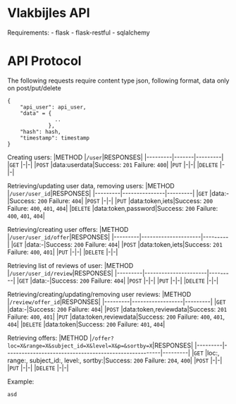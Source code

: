Vlakbijles API
===================

Requirements:
    - flask
    - flask-restful
    - sqlalchemy

# API Protocol

The following requests require content type json, following format, data only on post/put/delete

```
{
    "api_user": api_user,
    "data" = {
               ..
             },
    "hash": hash,
    "timestamp": timestamp
}
```

Creating users:
|METHOD   |`/user`|RESPONSES|
|---------|-------|---------|
|`GET`    |-|-|
|`POST`   |data:userdata|Success: `201` Failure: `400`|
|`PUT`    |-|-|
|`DELETE` |-|-|

Retrieving/updating user data, removing users:
|METHOD   |`/user/user_id`|RESPONSES|
|---------|---------------|---------|
|`GET`    |data:-|Success: `200` Failure: `404`|
|`POST`   |-|-|
|`PUT`    |data:token,iets|Success: `200` Failure: `400`, `401`, `404`|
|`DELETE` |data:token,password|Success: `200` Failure: `400`, `401`, `404`|

Retrieving/creating user offers:
|METHOD   |`/user/user_id/offer`|RESPONSES|
|---------|---------------------|---------|
|`GET`    |data:-|Success: `200` Failure: `404`|
|`POST`   |data:token,iets|Success: `201` Failure: `400`, `401`|
|`PUT`    |-|-|
|`DELETE` |-|-|

Retrieving list of reviews of user:
|METHOD   |`/user/user_id/review`|RESPONSES|
|---------|----------------------|---------|
|`GET`    |data:-|Success: `200` Failure: `404`|
|`POST`   |-|-|
|`PUT`    |-|-|
|`DELETE` |-|-|

Retrieving/creating/updating/removing user reviews:
|METHOD   |`/review/offer_id`|RESPONSES|
|---------|------------------|---------|
|`GET`    |data:-|Success: `200` Failure: `404`|
|`POST`   |data:token,reviewdata|Success: `201` Failure: `400`, `401`|
|`PUT`    |data:token,reviewdata|Success: `200` Failure: `400`, `401`, `404`|
|`DELETE` |data:token|Success: `200` Failure: `401`, `404`|

Retrieving offers:
|METHOD   |`/offer?loc=X&range=X&subject_id=X&level=X&p=&sortby=X`|RESPONSES|
|---------|-------------------------------------------------------|---------|
|`GET`    |loc:, range:, subject_id:, level:, sortby:|Success: `200` Failure: `204`, `400`|
|`POST`   |-|-|
|`PUT`    |-|-|
|`DELETE` |-|-|

Example:
```
asd
```
